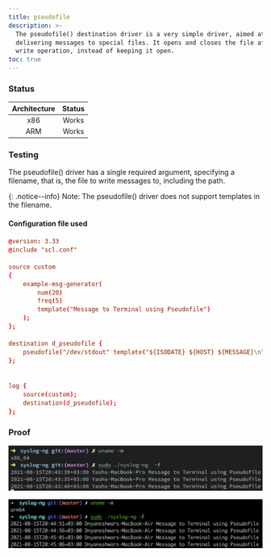 ```yaml
---
title: pseudofile
description: >-
  The pseudofile() destination driver is a very simple driver, aimed at
  delivering messages to special files. It opens and closes the file after each
  write operation, instead of keeping it open.
toc: true
---
```


### Status

| Architecture | Status |
| :----------: | :----: |
|      x86     |  Works |
|      ARM     |  Works |

### Testing <a href="#testing" id="testing"></a>

The pseudofile() driver has a single required argument, specifying a filename, that is, the file to write messages to, including the path.

{: .notice--info}
Note: The pseudofile() driver does not support templates in the filename.

#### Configuration file used <a href="#configuration-file-used" id="configuration-file-used"></a>

```conf
@version: 3.33
@include "scl.conf"

source custom
{
    example-msg-generator(
        num(20)
        freq(5)
        template("Message to Terminal using Pseudofile")
    );
};

destination d_pseudofile {
    pseudofile("/dev/stdout" template("${ISODATE} ${HOST} ${MESSAGE}\n"));
};


log {
    source(custom);
    destination(d_pseudofile);
};
```

### Proof

![pseudofile() driver tested on macOS (x86)](</assets/images/Screenshot 2021-08-15 at 8.43.44 PM.png>)

![pseudofile() driver tested on macOS (ARM)](</assets/images/Screen Shot 2021-08-15 at 8.45.09 PM.png>)
